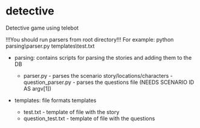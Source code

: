 # detective
Detective game using telebot

!!!You should run parsers from root directory!!!
For example:
python parsing\parser.py templates\test.txt

- parsing: contains scripts for parsing the stories and adding them to the DB
  - parser.py - parses the scenario story/locations/characters
  -question_parser.py - parses the questions file (NEEDS SCENARIO ID AS argv[1])

- templates: file formats templates
  - test.txt - template of file with the story
  - question_test.txt - template of file with the questions